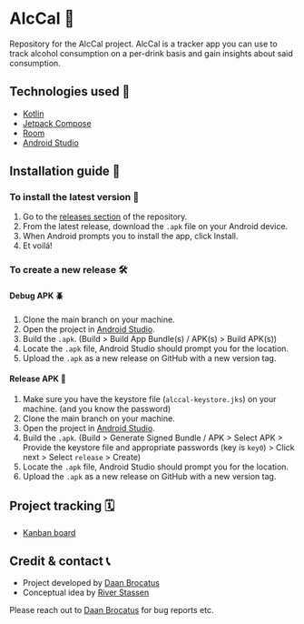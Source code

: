 # AlcCal 🍺

Repository for the AlcCal project. AlcCal is a tracker app you can use to track alcohol consumption on a per-drink basis and gain insights about said consumption.

## Technologies used 🤖
- [Kotlin](https://kotlinlang.org/)
- [Jetpack Compose](https://developer.android.com/compose)
- [Room](https://developer.android.com/jetpack/androidx/releases/room)
- [Android Studio](https://developer.android.com/studio)

## Installation guide 📖
### To install the latest version 📲
1. Go to the [releases section](https://github.com/Inn0/AlcCal/releases) of the repository.
2. From the latest release, download the `.apk` file on your Android device.
3. When Android prompts you to install the app, click Install.
4. Et voilá!

### To create a new release 🛠️
#### Debug APK 🪲
1. Clone the main branch on your machine.
2. Open the project in [Android Studio](https://developer.android.com/studio).
3. Build the `.apk`. (Build > Build App Bundle(s) / APK(s) > Build APK(s))
4. Locate the `.apk` file, Android Studio should prompt you for the location.
5. Upload the `.apk` as a new release on GitHub with a new version tag.

#### Release APK 📱
1. Make sure you have the keystore file (`alccal-keystore.jks`) on your machine. (and you know the password)
2. Clone the main branch on your machine.
3. Open the project in [Android Studio](https://developer.android.com/studio).
4. Build the `.apk`. (Build > Generate Signed Bundle / APK > Select APK > Provide the keystore file and appropriate passwords (key is `key0`) > Click next > Select `release` > Create)
5. Locate the `.apk` file, Android Studio should prompt you for the location.
6. Upload the `.apk` as a new release on GitHub with a new version tag.

## Project tracking 🗓️
- [Kanban board](https://github.com/users/Inn0/projects/4/views/1)

## Credit & contact 📞
- Project developed by [Daan Brocatus](mailto:daan.brocatus@outlook.com)
- Conceptual idea by [River Stassen](mailto:riverstassen@gmail.com)

Please reach out to [Daan Brocatus](mailto:daan.brocatus@outlook.com) for bug reports etc. 
